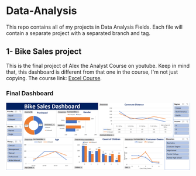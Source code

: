 # Data-Analysis
This repo contains all of my projects in Data Analysis Fields.
Each file will contain a separate project with a separated branch and tag.


## 1- Bike Sales project
This is the final project of Alex the Analyst Course on youtube.
Keep in mind that, this dashboard is different from that one in the course, I'm not just copying.
The course link: [Excel Course](https://www.youtube.com/watch?v=lH7HfwUFnYA&list=PLUaB-1hjhk8Hyd5NiPQ9CND82vNodlFF5).
### Final Dashboard
![FinalDashboard](https://github.com/AbobakerAhmed/Data-Analysis/blob/main/1-Bike_Sales/Final_Dashboard.png)